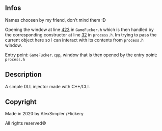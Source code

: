 ## Infos
Names choosen by my friend, don't mind them :D

Opening the window at line [423](https://github.com/AlexSimpler/GameFuckerUI/blob/0665d121037db8134513c98a3249ad8f5c7dae17/GameFucker.h#L423) in `GameFucker.h` which is then handled by the corresponding constructor at line [32](https://github.com/AlexSimpler/GameFuckerUI/blob/0665d121037db8134513c98a3249ad8f5c7dae17/processes.h#L32) in `process.h`. Im trying to pass the current object here so I can interact with its contents from `process.h` window.

Entry point: `GameFucker.cpp`, window that is then opened by the entry point: `process.h`

## Description
A simple DLL injector made with C++/CLI.

## Copyright

Made in 2020 by AlexSimpler /Flickery

All rights reserved©
